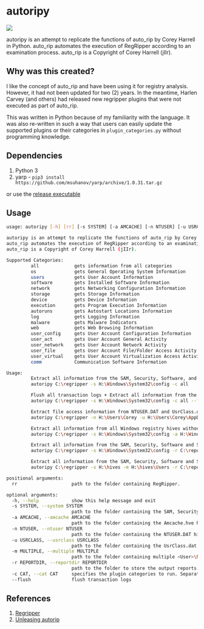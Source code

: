 # autoripy
![](https://img.shields.io/badge/python-3-blue.svg)

autoripy is an attempt to replicate the functions of auto_rip by Corey Harrell in Python.
auto_rip automates the execution of RegRipper according to an examination process.
auto_rip is a Copyright of Corey Harrell (jIIr).

## Why was this created?
I like the concept of auto_rip and have been using it for registry analysis. 
However, it had not been updated for two (2) years. In the meantime, Harlen Carvey (and others) 
had released new regripper plugins that were not executed as part of auto_rip.

This was written in Python because of my familiarity with the language. It was also re-written
in such a way that users can easily update the supported plugins or their categories 
in `plugin_categories.py` without programming knowledge.

## Dependencies
1. Python 3
2. yarp - `pip3 install https://github.com/msuhanov/yarp/archive/1.0.31.tar.gz`

or use the [release executable](https://github.com/Silv3rHorn/autoripy/releases)

## Usage
```bash
usage: autoripy [-h] [rr] [-s SYSTEM] [-a AMCACHE] [-n NTUSER] [-u USRCLASS] [-m MULTIPLE] [-r REPORTDIR] [-c CAT]

autoripy is an attempt to replicate the functions of auto_rip by Corey Harrell in Python.
auto_rip automates the execution of RegRipper according to an examination process.
auto_rip is a Copyright of Corey Harrell (jIIr).

Supported Categories:
         all             gets information from all categories
         os              gets General Operating System Information
         users           gets User Account Information
         software        gets Installed Software Information
         network         gets Networking Configuration Information
         storage         gets Storage Information
         device          gets Device Information
         execution       gets Program Execution Information
         autoruns        gets Autostart Locations Information
         log             gets Logging Information
         malware         gets Malware Indicators
         web             gets Web Browsing Information
         user_config     gets User Account Configuration Information
         user_act        gets User Account General Activity
         user_network    gets User Account Network Activity
         user_file       gets User Account File/Folder Access Activity
         user_virtual    gets User Account Virtualization Access Activity
         comm            Communication Software Information

Usage:
         Extract all information from the SAM, Security, Software, and System hives.
         autoripy C:\regripper -s H:\Windows\System32\config -c all

         Flush all transaction logs + Extract all information from the SAM, Security, Software, and System hives.
         autoripy C:\regripper -s H:\Windows\System32\config -c all --flush

         Extract file access information from NTUSER.DAT and UsrClass.dat hive (Windows 7 profile)
         autoripy C:\regripper -n H:\Users\Corey -u H:\Users\Corey\AppData\Local\Microsoft\Windows -c user_file

         Extract all information from all Windows registry hives without using -c switch.
         autoripy C:\regripper -s H:\Windows\System32\config -a H:\Windows\AppCompat\Programs -n H:\Users\Corey -u H:\Users\Corey\AppData\Local\Microsoft\Windows

         Extract all information from the SAM, Security, Software and System hives, then store output reports in a specified directory.
         autoripy C:\regripper -s H:\Windows\System32\config -r C:\reports

         Extract all information from the SAM, Security, Software and System hives, NTUSER.DAT and UsrClass.dat from each user in separate directories, then store output reports in a specified directory.
         autoripy C:\regripper -s H:\hives -m H:\hives\Users -r C:\reports

positional arguments:
  rr                    path to the folder containing RegRipper.

optional arguments:
  -h, --help            show this help message and exit
  -s SYSTEM, --system SYSTEM
                        path to the folder containing the SAM, Security, Software, and System hives.
  -a AMCACHE, --amcache AMCACHE
                        path to the folder containing the Amcache.hve hive.
  -n NTUSER, --ntuser NTUSER
                        path to the folder containing the NTUSER.DAT hive.
  -u USRCLASS, --usrclass USRCLASS
                        path to the folder containing the UsrClass.dat hive.
  -m MULTIPLE, --multiple MULTIPLE
                        path to the folder containing multiple <User>\NTUSER.DAT and/or <User>\UsrClass.DAT.
  -r REPORTDIR, --reportdir REPORTDIR
                        path to the folder to store the output reports.
  -c CAT, --cat CAT     specifies the plugin categories to run. Separate multiple categories with a comma.
  --flush               flush transaction logs
```

## References
1. [Regripper](https://github.com/keydet89/RegRipper3.0)
2. [Unleasing autorip](http://journeyintoir.blogspot.sg/2013/05/unleashing-autorip.html)
